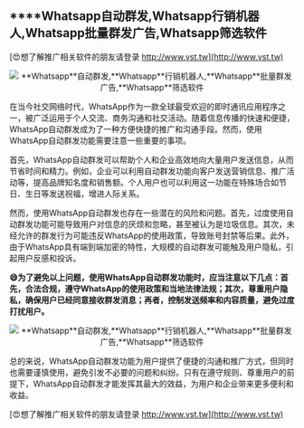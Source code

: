 ## ****Whatsapp**自动群发,**Whatsapp**行销机器人,**Whatsapp**批量群发广告,**Whatsapp**筛选软件**

[😍想了解推广相关软件的朋友请登录 http://www.vst.tw](http://www.vst.tw)

 <center><img src="https://vst.tw/MP4/tuiguang/png/6.png" alt="**Whatsapp**自动群发,**Whatsapp**行销机器人,**Whatsapp**批量群发广告,**Whatsapp**筛选软件"></center>

在当今社交网络时代，WhatsApp作为一款全球最受欢迎的即时通讯应用程序之一，被广泛运用于个人交流、商务沟通和社交活动。随着信息传播的快速和便捷，WhatsApp自动群发成为了一种方便快捷的推广和沟通手段。然而，使用WhatsApp自动群发功能需要注意一些重要的事项。

首先，WhatsApp自动群发可以帮助个人和企业高效地向大量用户发送信息，从而节省时间和精力。例如，企业可以利用自动群发功能向客户发送营销信息、推广活动等，提高品牌知名度和销售额。个人用户也可以利用这一功能在特殊场合如节日、生日等发送祝福，增进人际关系。

然而，使用WhatsApp自动群发也存在一些潜在的风险和问题。首先，过度使用自动群发功能可能导致用户对信息的厌烦和忽略，甚至被认为是垃圾信息。其次，未经允许的群发行为可能违反WhatsApp的使用政策，导致账号封禁等后果。此外，由于WhatsApp具有端到端加密的特性，大规模的自动群发可能触及用户隐私，引起用户反感和投诉。

**😄为了避免以上问题，使用WhatsApp自动群发功能时，应当注意以下几点：首先，合法合规，遵守WhatsApp的使用政策和当地法律法规；其次，尊重用户隐私，确保用户已经同意接收群发消息；再者，控制发送频率和内容质量，避免过度打扰用户。**

 <center><img src="https://vst.tw/MP4/tuiguang/png/2.png" alt="**Whatsapp**自动群发,**Whatsapp**行销机器人,**Whatsapp**批量群发广告,**Whatsapp**筛选软件"></center>

总的来说，WhatsApp自动群发功能为用户提供了便捷的沟通和推广方式，但同时也需要谨慎使用，避免引发不必要的问题和纠纷。只有在遵守规则、尊重用户的前提下，WhatsApp自动群发才能发挥其最大的效益，为用户和企业带来更多便利和收益。

[😍想了解推广相关软件的朋友请登录 http://www.vst.tw](http://www.vst.tw)



